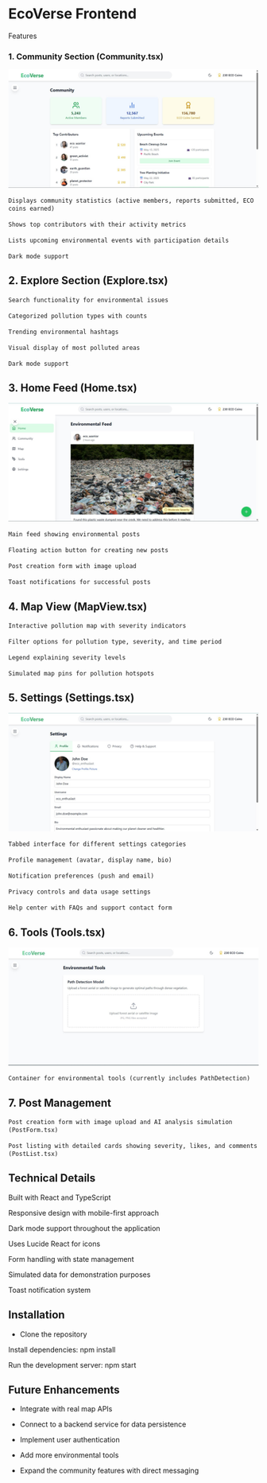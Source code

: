 # EcoVerse Frontend

Features

### 1. Community Section (Community.tsx)
![alt text](https://github.com/Girirajdubey/EcoVerse-Frontend/blob/main/EcoVerse%20Frontend%20ScreenShots/community.jpg?raw=true)

    Displays community statistics (active members, reports submitted, ECO coins earned)

    Shows top contributors with their activity metrics

    Lists upcoming environmental events with participation details

    Dark mode support

## 2. Explore Section (Explore.tsx)

    Search functionality for environmental issues

    Categorized pollution types with counts

    Trending environmental hashtags

    Visual display of most polluted areas

    Dark mode support

## 3. Home Feed (Home.tsx)
![alt text](https://github.com/Girirajdubey/EcoVerse-Frontend/blob/main/EcoVerse%20Frontend%20ScreenShots/home.jpg?raw=true)

    Main feed showing environmental posts

    Floating action button for creating new posts

    Post creation form with image upload

    Toast notifications for successful posts

## 4. Map View (MapView.tsx)

    Interactive pollution map with severity indicators

    Filter options for pollution type, severity, and time period

    Legend explaining severity levels

    Simulated map pins for pollution hotspots

## 5. Settings (Settings.tsx)
![alt text](https://github.com/Girirajdubey/EcoVerse-Frontend/blob/main/EcoVerse%20Frontend%20ScreenShots/settings.jpg?raw=true)

    Tabbed interface for different settings categories

    Profile management (avatar, display name, bio)

    Notification preferences (push and email)

    Privacy controls and data usage settings

    Help center with FAQs and support contact form

## 6. Tools (Tools.tsx)
![alt text](https://github.com/Girirajdubey/EcoVerse-Frontend/blob/main/EcoVerse%20Frontend%20ScreenShots/tool.jpg?raw=true)

    Container for environmental tools (currently includes PathDetection)

## 7. Post Management

    Post creation form with image upload and AI analysis simulation (PostForm.tsx)

    Post listing with detailed cards showing severity, likes, and comments (PostList.tsx)

## Technical Details

Built with React and TypeScript

Responsive design with mobile-first approach

Dark mode support throughout the application

Uses Lucide React for icons

Form handling with state management

Simulated data for demonstration purposes

Toast notification system

## Installation

- Clone the repository

Install dependencies: npm install

Run the development server: npm start

## Future Enhancements

- Integrate with real map APIs

- Connect to a backend service for data persistence

- Implement user authentication

- Add more environmental tools

- Expand the community features with direct messaging
